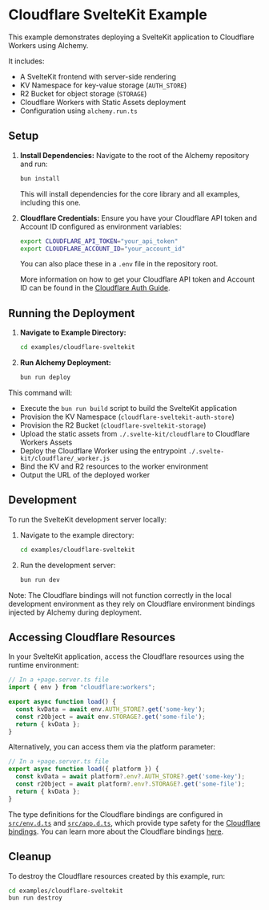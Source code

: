 # Cloudflare SvelteKit Example

This example demonstrates deploying a SvelteKit application to Cloudflare Workers using Alchemy.

It includes:

- A SvelteKit frontend with server-side rendering
- KV Namespace for key-value storage (`AUTH_STORE`)
- R2 Bucket for object storage (`STORAGE`) 
- Cloudflare Workers with Static Assets deployment
- Configuration using `alchemy.run.ts`

## Setup

1. **Install Dependencies:** Navigate to the root of the Alchemy repository and run:
   ```bash
   bun install
   ```
   This will install dependencies for the core library and all examples, including this one.

2. **Cloudflare Credentials:** Ensure you have your Cloudflare API token and Account ID configured as environment variables:
   ```bash
   export CLOUDFLARE_API_TOKEN="your_api_token"
   export CLOUDFLARE_ACCOUNT_ID="your_account_id"
   ```
   You can also place these in a `.env` file in the repository root.

   More information on how to get your Cloudflare API token and Account ID can be found in the [Cloudflare Auth Guide](https://alchemy.run/guides/cloudflare/).

## Running the Deployment

1. **Navigate to Example Directory:**
   ```bash
   cd examples/cloudflare-sveltekit
   ```

2. **Run Alchemy Deployment:**
   ```bash
   bun run deploy
   ```

This command will:

- Execute the `bun run build` script to build the SvelteKit application
- Provision the KV Namespace (`cloudflare-sveltekit-auth-store`)
- Provision the R2 Bucket (`cloudflare-sveltekit-storage`) 
- Upload the static assets from `./.svelte-kit/cloudflare` to Cloudflare Workers Assets
- Deploy the Cloudflare Worker using the entrypoint `./.svelte-kit/cloudflare/_worker.js`
- Bind the KV and R2 resources to the worker environment
- Output the URL of the deployed worker

## Development

To run the SvelteKit development server locally:

1. Navigate to the example directory:
   ```bash
   cd examples/cloudflare-sveltekit
   ```
2. Run the development server:
   ```bash
   bun run dev
   ```

Note: The Cloudflare bindings will not function correctly in the local development environment as they rely on Cloudflare environment bindings injected by Alchemy during deployment.

## Accessing Cloudflare Resources

In your SvelteKit application, access the Cloudflare resources using the runtime environment:

```typescript
// In a +page.server.ts file
import { env } from "cloudflare:workers";

export async function load() {
  const kvData = await env.AUTH_STORE?.get('some-key');
  const r2Object = await env.STORAGE?.get('some-file');
  return { kvData };
}
```

Alternatively, you can access them via the platform parameter:

```typescript
// In a +page.server.ts file
export async function load({ platform }) {
  const kvData = await platform?.env?.AUTH_STORE?.get('some-key');
  const r2Object = await platform?.env?.STORAGE?.get('some-file');
  return { kvData };
}
```

The type definitions for the Cloudflare bindings are configured in [`src/env.d.ts`](./src/env.d.ts) and [`src/app.d.ts`](./src/app.d.ts), which provide type safety for the [Cloudflare bindings](https://svelte.dev/docs/kit/adapter-cloudflare#Runtime-APIs). You can learn more about the Cloudflare bindings [here](https://developers.cloudflare.com/pages/framework-guides/deploy-a-svelte-kit-site/).

## Cleanup

To destroy the Cloudflare resources created by this example, run:

```bash
cd examples/cloudflare-sveltekit
bun run destroy
```